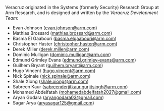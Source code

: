 Veracruz originated in the Systems (formerly Security) Research Group at Arm Research,
and is designed and written by the *Veracruz Development Team*:

- Evan Johnson (evan.johnson@arm.com)
- Mathias Brossard (mathias.brossard@arm.com)
- Basma El Gaabouri (basma.elgaabouri@arm.com)
- Christopher Haster (christopher.haster@arm.com)
- Derek Miller (derek.miller@arm.com)
- Dominic Mulligan (dominic.mulligan@arm.com)
- Edmund Grimley Evans (edmund.grimley-evans@arm.com)
- Guilhem Bryant (guilhem.bryant@arm.com)
- Hugo Vincent (hugo.vincent@arm.com)
- Nick Spinale (nick.spinale@arm.com)
- Shale Xiong (shale.xiong@arm.com)
- Sabreen Kaur (sabreenderjitkaur.gurjitsingh@arm.com)
- Mohamed Abdelfatah (mohamedabdelfatah2027@gmail.com)
- Aryan Godara (aryangodara03@gmail.com)
- Sagar Arya (aryasagar125@gmail.com)
